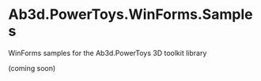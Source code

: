 # Ab3d.PowerToys.WinForms.Samples
WinForms samples for the Ab3d.PowerToys 3D toolkit library

(coming soon)
